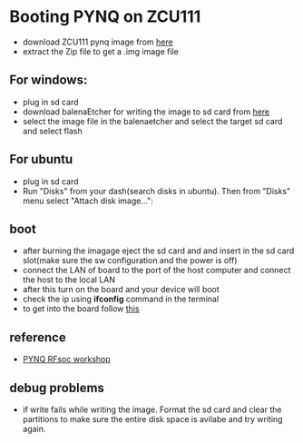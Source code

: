 # Booting PYNQ on ZCU111
- download  ZCU111 pynq image from [here](http://www.pynq.io/board.html)
- extract the Zip file to get a .img image file
## For windows:
- plug in sd card
- download balenaEtcher for writing the image to sd card from [here](https://www.balena.io/etcher/)
- select the image file in the balenaetcher and select the target sd card and select flash
## For ubuntu
- plug in sd card
- Run "Disks" from your dash(search disks in ubuntu). Then from "Disks" menu select "Attach disk image...":
## boot
- after burning the imagage eject the sd card and and insert in the sd card slot(make sure the sw configuration and the power is off)
- connect the LAN of board to the port of the host computer and connect the host to the local LAN
- after this turn on the board and your device will boot
- check the ip using **ifconfig** command in the terminal
- to get into the board follow [this](https://www.youtube.com/watch?v=PaQBQkDZaks)
## reference
- [PYNQ RFsoc workshop](https://github.com/Xilinx/PYNQ_RFSOC_Workshop)
## debug problems
- if write fails while writing the image. Format the sd card and clear the partitions to make sure the entire disk space is avilabe and try writing again.
